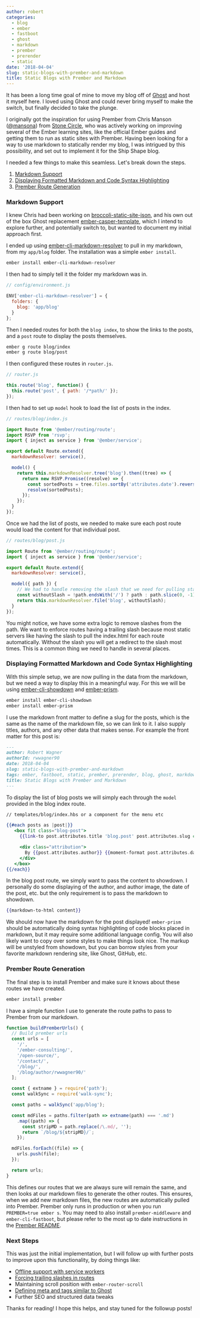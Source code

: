 ```yaml
---
author: robert
categories: 
  - blog
  - ember
  - fastboot
  - ghost
  - markdown
  - prember
  - prerender
  - static
date: '2018-04-04'
slug: static-blogs-with-prember-and-markdown
title: Static Blogs with Prember and Markdown
---
```


It has been a long time goal of mine to move my blog off of [Ghost](https://ghost.org/) and host it myself here.
I loved using Ghost and could never bring myself to make the switch, but finally decided to take the plunge.

I originally got the inspiration for using Prember from Chris Manson ([@mansona](https://github.com/mansona)) from 
[Stone Circle](https://stonecircle.io/), who was actively working on improving several of the Ember learning sites,
like the official Ember guides and getting them to run as static sites with Prember. Having been looking for a way to
use markdown to statically render my blog, I was intrigued by this possibility, and set out to implement it for the
Ship Shape blog.

I needed a few things to make this seamless. Let's break down the steps.

1. [Markdown Support](#markdown-support)
1. [Displaying Formatted Markdown and Code Syntax Highlighting](#formatting)
1. [Prember Route Generation](#prember-route-generation)

<h3 id="markdown-support">Markdown Support</h3>

I knew Chris had been working on [broccoli-static-site-json](https://github.com/stonecircle/broccoli-static-site-json), and his
own out of the box Ghost replacement [ember-casper-template](https://github.com/stonecircle/ember-casper-template), which I intend
to explore further, and potentially switch to, but wanted to document my initial approach first.

I ended up using [ember-cli-markdown-resolver](https://github.com/willviles/ember-cli-markdown-resolver) to pull in my markdown,
from my `app/blog` folder. The installation was a simple `ember install`.

```bash
ember install ember-cli-markdown-resolver
```

I then had to simply tell it the folder my markdown was in.

```js
// config/environment.js

ENV['ember-cli-markdown-resolver'] = {
  folders: {
    blog: 'app/blog'
  }
};
```

Then I needed routes for both the `blog index`, to show the links to the posts, and a `post` route to display the posts
themselves.

```bash
ember g route blog/index
ember g route blog/post
```

I then configured these routes in `router.js`.

```js
// router.js

this.route('blog', function() {
  this.route('post', { path: '/*path/' });
});
```

I then had to set up `model` hook to load the list of posts in the index.

```js
// routes/blog/index.js

import Route from '@ember/routing/route';
import RSVP from 'rsvp';
import { inject as service } from '@ember/service';

export default Route.extend({
  markdownResolver: service(),

  model() {
    return this.markdownResolver.tree('blog').then((tree) => {
      return new RSVP.Promise((resolve) => {
        const sortedPosts = tree.files.sortBy('attributes.date').reverse();
        resolve(sortedPosts);
      });
    });
  }
});
```

Once we had the list of posts, we needed to make sure each post route would load the content for that
individual post.

```js
// routes/blog/post.js

import Route from '@ember/routing/route';
import { inject as service } from '@ember/service';

export default Route.extend({
  markdownResolver: service(),

  model({ path }) {
    // We had to handle removing the slash that we need for pulling static html from most servers
    const withoutSlash = !path.endsWith('/') ? path : path.slice(0, -1);
    return this.markdownResolver.file('blog', withoutSlash);
  }
});
```

You might notice, we have some extra logic to remove slashes from the path. We want to enforce routes having a trailing
slash because most static servers like having the slash to pull the index.html for each route automatically. Without the slash
you will get a redirect to the slash most times. This is a common thing we need to handle in several places.

<h3 id="formatting">Displaying Formatted Markdown and Code Syntax Highlighting</h3>

With this simple setup, we are now pulling in the data from the markdown, but we need a way to display this in a meaningful way.
For this we will be using [ember-cli-showdown](https://github.com/gcollazo/ember-cli-showdown) and 
[ember-prism](https://github.com/shipshapecode/ember-prism).

```bash
ember install ember-cli-showdown
ember install ember-prism
```

I use the markdown front matter to define a slug for the posts, which is the same as the name of the markdown file, so we can link to it.
I also supply titles, authors, and any other data that makes sense. For example the front matter for this post is:

```md
---
author: Robert Wagner
authorId: rwwagner90
date: 2018-04-04
slug: static-blogs-with-prember-and-markdown
tags: ember, fastboot, static, prember, prerender, blog, ghost, markdown
title: Static Blogs with Prember and Markdown
---
```

To display the list of blog posts we will simply each through the `model` provided in the blog index route.

```handlebars
// templates/blog/index.hbs or a component for the menu etc

{{#each posts as |post|}}
   <box fit class="blog-post">
     {{link-to post.attributes.title 'blog.post' post.attributes.slug class="title"}}

     <div class="attribution">
       By {{post.attributes.author}} {{moment-format post.attributes.date 'LL'}}
     </div>
   </box>
{{/each}}
```

In the blog post route, we simply want to pass the content to showdown. I personally do some displaying of the author, and author image,
the date of the post, etc. but the only requirement is to pass the markdown to showdown.

```handlebars
{{markdown-to-html content}}
```

We should now have the markdown for the post displayed! `ember-prism` should be automatically doing syntax highlighting of code blocks
placed in markdown, but it may require some additional language config. You will also likely want to copy over some styles to make things
look nice. The markup will be unstyled from showdown, but you can borrow styles from your favorite markdown rendering site, like Ghost,
GitHub, etc.

<h3 id="prember-route-generation">Prember Route Generation</h3>

The final step is to install Prember and make sure it knows about these routes we have created. 

```bash
ember install prember
```

I have a simple function I use to generate the route paths to pass to Prember from our markdown.

```js
function buildPremberUrls() {
  // Build prember urls
  const urls = [
    '/',
    '/ember-consulting/',
    '/open-source/',
    '/contact/',
    '/blog/',
    '/blog/author/rwwagner90/'
  ];

  const { extname } = require('path');
  const walkSync = require('walk-sync');

  const paths = walkSync('app/blog');

  const mdFiles = paths.filter(path => extname(path) === '.md')
    .map((path) => {
      const stripMD = path.replace(/\.md/, '');
      return `/blog/${stripMD}/`;
    });

  mdFiles.forEach((file) => {
    urls.push(file);
  });

  return urls;
}
```

This defines our routes that we are always sure will remain the same, and then looks at our markdown files to generate the other
routes. This ensures, when we add new markdown files, the new routes are automatically pulled into Prember. Prember only runs in 
production or when you run `PREMBER=true ember s`. You may need to also install `prember-middleware` and `ember-cli-fastboot`, but
please refer to the most up to date instructions in the [Prember README](https://github.com/ef4/prember).

### Next Steps

This was just the initial implementation, but I will follow up with further posts to improve upon this functionality, by doing
things like:

  - [Offline support with service workers](https://shipshape.io/blog/offline-first-prember-and-service-workers/)
  - [Forcing trailing slashes in routes](https://shipshape.io/blog/forcing-trailing-slashes-in-routes/)
  - Maintaining scroll position with `ember-router-scroll`
  - [Defining meta and tags similar to Ghost](https://shipshape.io/blog/ember-meta-tags-seo-social/)
  - Further SEO and structured data tweaks
  
Thanks for reading! I hope this helps, and stay tuned for the followup posts!







